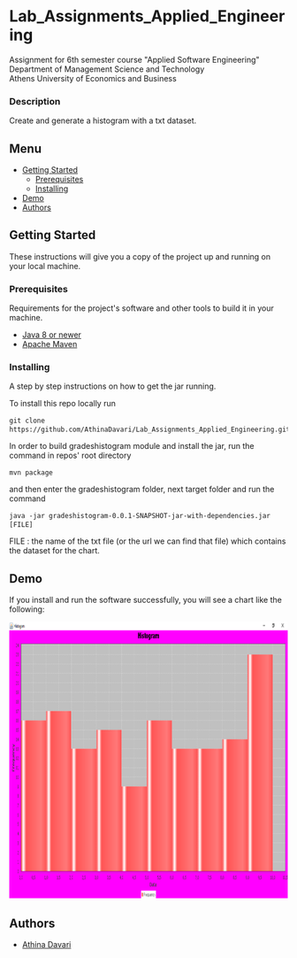 # Lab_Assignments_Applied_Engineering
Assignment for 6th semester course "Applied Software Engineering"\
Department of Management Science and Technology\
Athens University of Economics and Business

### Description
Create and generate a histogram with a txt dataset.

## Menu
- [Getting Started](#getting-started)
    - [Prerequisites](#prerequisites)
    - [Installing](#installing)
- [Demo](#demo)
- [Authors](#authors)

## Getting Started
These instructions will give you a copy of the project up and running on
your local machine.

### Prerequisites
Requirements for the project's software and other tools to build it in your machine.
- [Java 8 or newer](https://www.java.com/en/download/manual.jsp)
- [Apache Maven](https://maven.apache.org/download.cgi)

### Installing
A step by step instructions on how to get the jar running.

To install this repo locally run

    git clone https://github.com/AthinaDavari/Lab_Assignments_Applied_Engineering.git

In order to build gradeshistogram module and install the jar, run the command in repos' root directory
    
    mvn package

and then enter the gradeshistogram folder, next target folder and run the command

    java -jar gradeshistogram-0.0.1-SNAPSHOT-jar-with-dependencies.jar [FILE]

FILE : the name of the txt file (or the url we can find that file) which contains the dataset for the chart.  

## Demo
If you install and run the software successfully, you will see a chart like the following:

<img src="media/demo.png" alt="Quarantine Activities" height="500"/>

## Authors
* [Athina Davari](https://github.com/AthinaDavari) 
